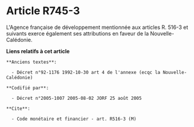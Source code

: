 # Article R745-3

L'Agence française de développement mentionnée aux articles R. 516-3 et suivants exerce également ses attributions en faveur
de la Nouvelle-Calédonie.

**Liens relatifs à cet article**

	**Anciens textes**:

	  - Décret n°92-1176 1992-10-30 art 4 de l'annexe (ecqc la Nouvelle-Calédonie)

	**Codifié par**:

	  - Décret n°2005-1007 2005-08-02 JORF 25 août 2005

	**Cite**:

	  - Code monétaire et financier - art. R516-3 (M)
